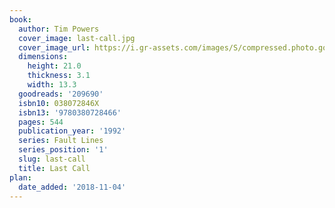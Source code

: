 ```yaml
---
book:
  author: Tim Powers
  cover_image: last-call.jpg
  cover_image_url: https://i.gr-assets.com/images/S/compressed.photo.goodreads.com/books/1348846326l/209690.jpg
  dimensions:
    height: 21.0
    thickness: 3.1
    width: 13.3
  goodreads: '209690'
  isbn10: 038072846X
  isbn13: '9780380728466'
  pages: 544
  publication_year: '1992'
  series: Fault Lines
  series_position: '1'
  slug: last-call
  title: Last Call
plan:
  date_added: '2018-11-04'
---
```

